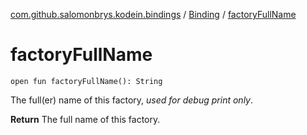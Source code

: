 [com.github.salomonbrys.kodein.bindings](../index.md) / [Binding](index.md) / [factoryFullName](.)

# factoryFullName

`open fun factoryFullName(): String`

The full(er) name of this factory, *used for debug print only*.

**Return**
The full name of this factory.

